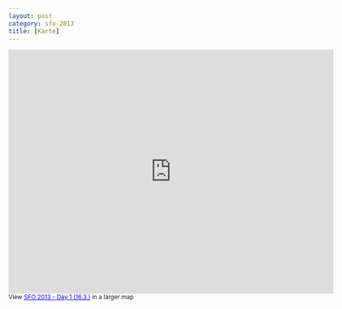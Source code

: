```yaml
---
layout: post
category: sfo-2013
title: [Karte]
---
```


<iframe width="640" height="480" frameborder="0" scrolling="no" marginheight="0" marginwidth="0" src="https://maps.google.com/maps/ms?msa=0&amp;msid=213922443609889388338.0004d8522273225ec4e4a&amp;ie=UTF8&amp;t=m&amp;ll=47.754098,-55.195312&amp;spn=108.487756,225&amp;z=2&amp;output=embed"></iframe><br /><small>View <a href="https://maps.google.com/maps/ms?msa=0&amp;msid=213922443609889388338.0004d8522273225ec4e4a&amp;ie=UTF8&amp;t=m&amp;ll=47.754098,-55.195312&amp;spn=108.487756,225&amp;z=2&amp;source=embed" style="color:#0000FF;text-align:left">SFO 2013 - Day 1 (16.3.)</a> in a larger map</small>